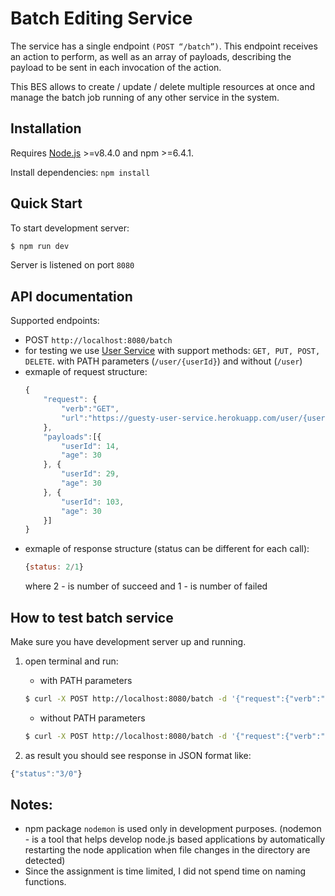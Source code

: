 # Batch Editing Service

The service has a single endpoint `(POST “/batch”)`.
This endpoint receives an action to perform, as well as an array of payloads, describing the payload to be sent in each invocation of the action.

This BES allows to create / update / delete multiple resources at once and manage the batch job running of any other service in the system.

## Installation

Requires [Node.js](https://nodejs.org/en/download/) >=v8.4.0 and npm >=6.4.1.

Install dependencies: `npm install`

## Quick Start

To start development server: 
```bash
$ npm run dev
```

Server is listened on port `8080`

## API documentation

Supported endpoints:
* POST `http://localhost:8080/batch`
* for testing we use [User Service](https://guesty-user-service.herokuapp.com) with support methods: `GET, PUT, POST, DELETE`. with PATH parameters (`/user/{userId}`) and without (`/user`)
* exmaple of request structure:
    ```js
    {
        "request": {
            "verb":"GET",
            "url":"​https://guesty-user-service.herokuapp.com/user/{userId}"
        },
        "payloads":[{
            "userId": 14,
            "age": 30
        }, {
            "userId": 29,
            "age": 30
        }, {
            "userId": 103,
            "age": 30
        }]
    }
    ```
* exmaple of response structure (status can be different for each call):
    ```js
    {status: 2/1}
    ```
    where 2 - is number of succeed
    and 1 - is number of failed

## How to test batch service

Make sure you have development server up and running.
1. open terminal and run:
    
    * with PATH parameters
    ```bash
    $ curl -X POST http://localhost:8080/batch -d '{"request":{"verb":"GET","url":"https://guesty-user-service.herokuapp.com/user/{userId}"},"payloads":[{"userId":14,"age":30},{"userId":19,"age":30}, {"userId":103,"age":30}]}' --header "Content-Type: application/json"
    ```

    * without PATH parameters
    ```bash
    $ curl -X POST http://localhost:8080/batch -d '{"request":{"verb":"POST","url":"https://guesty-user-service.herokuapp.com/user/"},"payloads":[{"userId":14,"age":30},{"userId":19,"age":30}, {"userId":103,"age":30}]}' --header "Content-Type: application/json"
    ```
2. as result you should see response in JSON format like:
```js
{"status":"3/0"}
```

## Notes:

* npm package `nodemon` is used only in development purposes. (nodemon - is a tool that helps develop node.js based applications by automatically restarting the node application when file changes in the directory are detected)
* Since the assignment is time limited, I did not spend time on naming functions.
